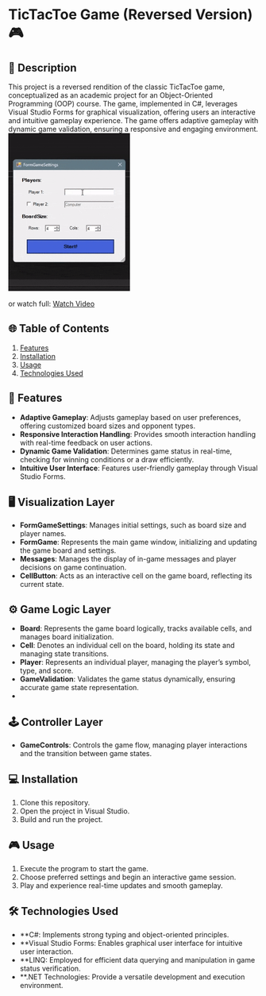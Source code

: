 # TicTacToe Game (Reversed Version) 🎮

## 📝 Description
This project is a reversed rendition of the classic TicTacToe game, conceptualized as an academic project for an Object-Oriented Programming (OOP) course. The game, implemented in C#, leverages Visual Studio Forms for graphical visualization, offering users an interactive and intuitive gameplay experience. The game offers adaptive gameplay with dynamic game validation, ensuring a responsive and engaging environment.
![Game Play GIF](GamePlayGIF.gif)


or watch full: [Watch Video](GamePlay.mp4)

## 🌐 Table of Contents
1. [Features](#-features)
2. [Installation](#-installation)
3. [Usage](#-usage)
4. [Technologies Used](#-technologies-used)


## 🚀 Features
- **Adaptive Gameplay**: Adjusts gameplay based on user preferences, offering customized board sizes and opponent types.
- **Responsive Interaction Handling**: Provides smooth interaction handling with real-time feedback on user actions.
- **Dynamic Game Validation**: Determines game status in real-time, checking for winning conditions or a draw efficiently.
- **Intuitive User Interface**: Features user-friendly gameplay through Visual Studio Forms.

## 🖥️ Visualization Layer
- **FormGameSettings**: Manages initial settings, such as board size and player names.
- **FormGame**: Represents the main game window, initializing and updating the game board and settings.
- **Messages**: Manages the display of in-game messages and player decisions on game continuation.
- **CellButton**: Acts as an interactive cell on the game board, reflecting its current state.

## ⚙️ Game Logic Layer
- **Board**: Represents the game board logically, tracks available cells, and manages board initialization.
- **Cell**: Denotes an individual cell on the board, holding its state and managing state transitions.
- **Player**: Represents an individual player, managing the player’s symbol, type, and score.
- **GameValidation**: Validates the game status dynamically, ensuring accurate game state representation.
- 
## 🕹️ Controller Layer
- **GameControls**: Controls the game flow, managing player interactions and the transition between game states.

## 💻 Installation
1. Clone this repository.
2. Open the project in Visual Studio.
3. Build and run the project.

## 🎮 Usage
1. Execute the program to start the game.
2. Choose preferred settings and begin an interactive game session.
3. Play and experience real-time updates and smooth gameplay.

## 🛠️ Technologies Used
- **C#: Implements strong typing and object-oriented principles.
- **Visual Studio Forms: Enables graphical user interface for intuitive user interaction.
- **LINQ: Employed for efficient data querying and manipulation in game status verification.
- **.NET Technologies: Provide a versatile development and execution environment.

